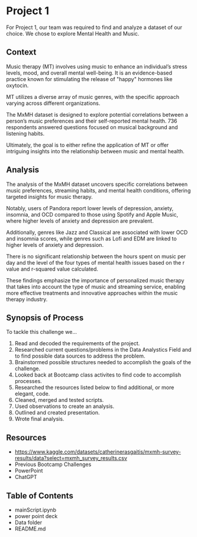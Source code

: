 # Project 1

For Project 1, our team was required to find and analyze a dataset of our choice. We chose to explore Mental Health and Music. 

## Context

Music therapy (MT) involves using music to enhance an individual’s stress levels, mood, and overall mental well-being. It is an evidence-based practice known for stimulating the release of "happy" hormones like oxytocin.

MT utilizes a diverse array of music genres, with the specific approach varying across different organizations.

The MxMH dataset is designed to explore potential correlations between a person’s music preferences and their self-reported mental health. 736 respondents answered questions focused on musical background and listening habits.

Ultimately, the goal is to either refine the application of MT or offer intriguing insights into the relationship between music and mental health.



## Analysis

The analysis of the MxMH dataset uncovers specific correlations between music preferences, streaming habits, and mental health conditions, offering targeted insights for music therapy. 

Notably, users of Pandora report lower levels of depression, anxiety, insomnia, and OCD compared to those using Spotify and Apple Music, where higher levels of anxiety and depression are prevalent. 

Additionally, genres like Jazz and Classical are associated with lower OCD and insomnia scores, while genres such as Lofi and EDM are linked to higher levels of anxiety and depression. 

There is no significant relationship between the hours spent on music per day and the level of the four types of mental health issues based on the r value and r-squared value calculated.


These findings emphasize the importance of personalized music therapy that takes into account the type of music and streaming service, enabling more effective treatments and innovative approaches within the music therapy industry.



 ## Synopsis of Process

To tackle this challenge we...

1. Read and decoded the requirements of the project.
2. Researched current questions/problems in the Data Analystics Field and to find possible data sources to address the problem.
3. Brainstormed possible structures needed to accomplish the goals of the challenge.
4. Looked back at Bootcamp class activites to find code to accomplish processes.
5. Researched the resources listed below to find additional, or more elegant, code.
6. Cleaned, merged and tested scripts.
7. Used observations to create an analysis.
8. Outlined and created presentation.
9. Wrote final analysis.  


## Resources

+ https://www.kaggle.com/datasets/catherinerasgaitis/mxmh-survey-results/data?select=mxmh_survey_results.csv
+ Previous Bootcamp Challenges
+ PowerPoint
+ ChatGPT



## Table of Contents
+ mainScript.ipynb 
+ power point deck
+ Data folder 
+ README.md

